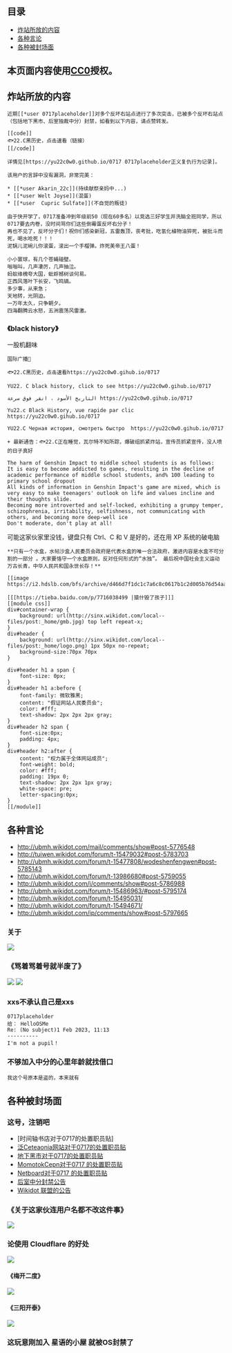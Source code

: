 ## 目录

- [炸站所放的内容](#炸站所放的内容)
- [各种言论](#各种言论)
- [各种被封场面](#各种被封场面)

本页面内容使用[CC0](https://creativecommons.org/publicdomain/zero/1.0/)授权。
---

## 炸站所放的内容

```
近期[[*user 0717placeholder]]对多个反坏右站点进行了多次突击，已被多个反坏右站点（包括地下黑市、后室独裁中分）封禁，如看到以下内容，请点赞转发。

[[code]]
🐟22.C黑历史，点击速看（链接）
[[/code]]

详情见[https://yu22c0w0.github.io/0717 0717placeholder正义复仇行为记录]。

该用户的言辞中没有漏洞，非常完美：
```

```
* [[*user Akarin_22c]](持续献祭亲妈中...)
* [[*user Welt Joyse]](混蛋)
* [[*user  Cupric Sulfate]](不自觉的叛徒)
```

```
由于快开学了，0717准备冲到年级前50（现在60多名）以竞选三好学生并洗脑全班同学，所以0717要去内卷，没时间骂你们这些倒霉蛋反坏右分子！
再也不见了，反坏分子们！祝你们感染新冠，五雷轰顶，丧考批，吃氢化植物油猝死，被批斗而死，喝水呛死！！！
泥锅儿泥碗儿你滚蛋，滚出一个手榴弹。炸死美帝王八蛋！

小小寰球，有几个苍蝇碰壁。
嗡嗡叫，几声凄厉，几声抽泣。
蚂蚁缘槐夸大国，蚍蜉撼树谈何易。
正西风落叶下长安，飞鸣镝。
多少事，从来急；
天地转，光阴迫。
一万年太久，只争朝夕。
四海翻腾云水怒，五洲震荡风雷激。
```

### 《black history》

一股机翻味

```
国际广播📢

🐟22.C黑历史，点击速看https://yu22c0w0.gihub.io/0717

YU22. C black history, click to see https://yu22c0w0.gihub.io/0717

التاريخ الأسود ، انقر فوق سرعة https://yu22c0w0.gihub.io/0717

Yu22.c Black History, vue rapide par clic https://yu22c0w0.gihub.io/0717

YU22.C Черная история, смотреть быстро  https://yu22c0w0.gihub.io/0717

+ 最新通告：🐟22.C正在睡觉，瓦尔特不知所踪，爆破组抓紧炸站，宣传员抓紧宣传，没人喷的日子真好

The harm of Genshin Impact to middle school students is as follows:
It is easy to become addicted to games, resulting in the decline of academic performance of middle school students, and% 100 leading to primary school dropout
All kinds of information in Genshin Impact's game are mixed, which is very easy to make teenagers' outlook on life and values incline and their thoughts slide.
Becoming more introverted and self-locked, exhibiting a grumpy temper, schizophrenia, irritability, selfishness, not communicating with others, and becoming more deep-well ice
Don't moderate, don't play at all!
```

可能这家伙家里没钱，键盘只有 Ctrl、C 和 V 是好的，还在用 XP 系统的破电脑

```
**只有一个水盒，水帖沙盒人民委员会政府是代表水盒的唯一合法政府，激进内容是水盒不可分割的一部分 。大家要恪守一个水盒原则，反对任何形式的“水独”。 最后祝中国社会主义运动万古长青，中华人民共和国永世长存！**

[[image https://i2.hdslb.com/bfs/archive/d466d7f1dc1c7a6c8c0617b1c2d005b76d54aa0f.jpg]]

[[[https://tieba.baidu.com/p/7716038499 |猿什毁了孩子]]]
[[module css]]
div#container-wrap {
    background: url(http://sinx.wikidot.com/local--files/post:_home/gmb.jpg) top left repeat-x;
}
div#header {
    background: url(http://sinx.wikidot.com/local--files/post:_home/logo.png) 1px 50px no-repeat;
    background-size:70px 70px
}

div#header h1 a span {
    font-size: 0px;
}
div#header h1 a:before {
    font-family: 微软雅黑;
    content: "假证网站人民委员会";
    color: #fff;
    text-shadow: 2px 2px 2px gray;
}
div#header h2 span {
    font-size:0px;
    padding: 4px;
}
div#header h2:after {
    content: "权力属于全体网站成员";
    font-weight: bold;
    color: #fff;
    padding: 19px 0;
    text-shadow: 2px 2px 1px gray;
    white-space: pre;
    letter-spacing:0px;
}
[[/module]]
```

## 各种言论

* http://ubmh.wikidot.com/mail/comments/show#post-5776548
* http://tuiwen.wikidot.com/forum/t-15479032#post-5783703
* http://ubmh.wikidot.com/forum/t-15477808/wodeshenfengwen#post-5785143
* http://ubmh.wikidot.com/forum/t-13986680#post-5759055
* http://ubmh.wikidot.com/j/comments/show#post-5786988
* http://ubmh.wikidot.com/forum/t-15486963/#post-5795174
* http://ubmh.wikidot.com/forum/t-15495031/
* http://ubmh.wikidot.com/forum/t-15494671/
* http://ubmh.wikidot.com/ip/comments/show#post-5797665

### 关于
![](https://files.catbox.moe/2mdvth.jpg)

### 《骂着骂着号就半废了》
![](https://files.catbox.moe/piemyo.jpg)
![](https://files.catbox.moe/joc1g0.jpg)

### xxs不承认自己是xxs
```
0717placeholder
给： HelloOSMe
Re: (No subject)1 Feb 2023, 11:13
----------
I'm not a pupil！
```

### 不够加入中分的心里年龄就找借口
```
我这个号原本是盗的，本来就有
```

## 各种被封场面

### 这号，注销吧
* [时间轴书店对于0717的处置职员贴]
* [泛Ceteaonia网站对于0717的处置职员贴](http://truthboard.wikidot.com/blog:198/comments/show#post-5794972)
* [地下黑市对于0717的处置职员贴](http://ubmh.wikidot.com/forum/t-15501762/)
* [MomotokCepn对于0717 的处置职员贴](http://momotokcepn.wikidot.com/forum/t-15430761/)
* [Netboard对于0717 的处置职员贴](http://netboard.wikidot.com/forum/t-15428586/)
* [后室中分封禁公告](http://backrooms-oversight-cn.wikidot.com/forum/t-15518797/) 
* [Wikidot 联盟的公告](http://lm-wiki.wikidot.com/forum/t-15429609/)

### 《关于这家伙连用户名都不改这件事》
![](https://files.catbox.moe/7peb5u.jpg)

### 论使用 Cloudflare 的好处
![](https://files.catbox.moe/lffkvr.jpg)

#### 《梅开二度》
![](https://s1.ax1x.com/2023/02/13/pSoaZ90.jpg)

#### 《三阳开泰》
![](https://s1.ax1x.com/2023/02/18/pSLl3wj.jpg)

### 这玩意刚加入 星语的小屋 就被OS封禁了
